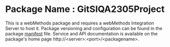 # Package Name : GitSIQA2305Project
This is a webMethods package and requires a webMethods Integration Server to host it. Package versioning and configuration can be found in the package [manifest](./GitSIQA2305Project/manifest.v3) file. Service and API documentation is available on the package's home page http://&lt;server&gt;:&lt;port&gt;/&lt;packagename>.